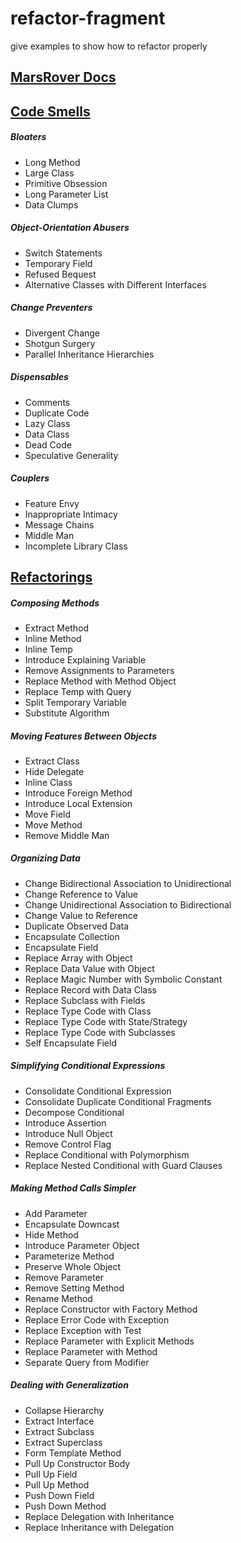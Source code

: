 refactor-fragment
=================

give examples to show how to refactor properly

## [MarsRover Docs](./docs/ROVER.md)



## [Code Smells](https://sourcemaking.com/refactoring/smells)
##### Bloaters
- Long Method
- Large Class
- Primitive Obsession
- Long Parameter List
- Data Clumps

##### Object-Orientation Abusers
- Switch Statements
- Temporary Field
- Refused Bequest
- Alternative Classes with Different Interfaces

##### Change Preventers
- Divergent Change
- Shotgun Surgery
- Parallel Inheritance Hierarchies

##### Dispensables
- Comments
- Duplicate Code
- Lazy Class
- Data Class
- Dead Code
- Speculative Generality

##### Couplers
- Feature Envy
- Inappropriate Intimacy
- Message Chains
- Middle Man
- Incomplete Library Class


## [Refactorings](https://sourcemaking.com/refactoring)
##### Composing Methods
- Extract Method
- Inline Method
- Inline Temp
- Introduce Explaining Variable
- Remove Assignments to Parameters
- Replace Method with Method Object
- Replace Temp with Query
- Split Temporary Variable
- Substitute Algorithm

##### Moving Features Between Objects
- Extract Class
- Hide Delegate
- Inline Class
- Introduce Foreign Method
- Introduce Local Extension
- Move Field
- Move Method
- Remove Middle Man

##### Organizing Data
- Change Bidirectional Association to Unidirectional
- Change Reference to Value
- Change Unidirectional Association to Bidirectional
- Change Value to Reference
- Duplicate Observed Data
- Encapsulate Collection
- Encapsulate Field
- Replace Array with Object
- Replace Data Value with Object
- Replace Magic Number with Symbolic Constant
- Replace Record with Data Class
- Replace Subclass with Fields
- Replace Type Code with Class
- Replace Type Code with State/Strategy
- Replace Type Code with Subclasses
- Self Encapsulate Field

##### Simplifying Conditional Expressions
- Consolidate Conditional Expression
- Consolidate Duplicate Conditional Fragments
- Decompose Conditional
- Introduce Assertion
- Introduce Null Object
- Remove Control Flag
- Replace Conditional with Polymorphism
- Replace Nested Conditional with Guard Clauses

##### Making Method Calls Simpler
- Add Parameter
- Encapsulate Downcast
- Hide Method
- Introduce Parameter Object
- Parameterize Method
- Preserve Whole Object
- Remove Parameter
- Remove Setting Method
- Rename Method
- Replace Constructor with Factory Method
- Replace Error Code with Exception
- Replace Exception with Test
- Replace Parameter with Explicit Methods
- Replace Parameter with Method
- Separate Query from Modifier

##### Dealing with Generalization
- Collapse Hierarchy
- Extract Interface
- Extract Subclass
- Extract Superclass
- Form Template Method
- Pull Up Constructor Body
- Pull Up Field
- Pull Up Method
- Push Down Field
- Push Down Method
- Replace Delegation with Inheritance
- Replace Inheritance with Delegation

